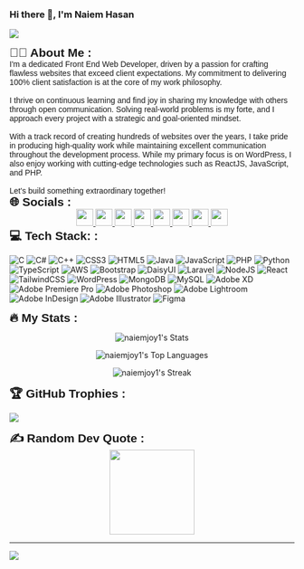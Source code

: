 ### Hi there 👋, I'm Naiem Hasan
![](https://s13.gifyu.com/images/S0O27.png)
<div>
    <h2 style="margin: 0;font-family: Arial, Helvetica, sans-serif;">👨‍💼  About Me :</h2>
    <p style="margin: 0;font-family: Arial, Helvetica, sans-serif;">I'm a dedicated Front End Web Developer, driven by a passion for crafting flawless websites that exceed client expectations. My commitment to delivering 100% client satisfaction is at the core of my work philosophy.<br><br>I thrive on continuous learning and find joy in sharing my knowledge with others through open communication. Solving real-world problems is my forte, and I approach every project with a strategic and goal-oriented mindset.<br><br>With a track record of creating hundreds of websites over the years, I take pride in producing high-quality work while maintaining excellent communication throughout the development process. While my primary focus is on WordPress, I also enjoy working with cutting-edge technologies such as ReactJS, JavaScript, and PHP.<br><br>Let's build something extraordinary together!</p>
</div>


<div>
    <h2 style="margin: 0;font-family: Arial, Helvetica, sans-serif;">🌐 Socials :</h2>
</div>

<div align="center">
    <a href="https://behance.net/naiemjoy1">
      <img height="30" src="https://img.shields.io/badge/Behance-1769ff?logo=behance&logoColor=white"/>
    </a>
    <a href="https://discord.gg/naiemjoy1">
      <img height="30" src="https://img.shields.io/badge/Discord-%237289DA.svg?logo=discord&logoColor=white"/>
    </a>
    <a href="https://facebook.com/naiemjoy1">
      <img height="30" src="https://img.shields.io/badge/Facebook-%231877F2.svg?logo=Facebook&logoColor=white"/>
    </a>
    <a href="https://instagram.com/naiemhasann">
      <img height="30" src="https://img.shields.io/badge/Instagram-%23E4405F.svg?logo=Instagram&logoColor=white"/>
    </a>
    <a href="https://linkedin.com/in/naiemjoy1">
      <img height="30" src="https://img.shields.io/badge/LinkedIn-%230077B5.svg?logo=linkedin&logoColor=white"/>
    </a>
    <a href="https://tiktok.com/@naiemhasann">
      <img height="30" src="https://img.shields.io/badge/TikTok-%23000000.svg?logo=TikTok&logoColor=white"/>
    </a>
    <a href="https://x.com/Naiem1joy">
      <img height="30" src="https://img.shields.io/badge/X-black.svg?logo=X&logoColor=white"/>
    </a>
    <a href="https://youtube.com/@naiemjoy1">
      <img height="30" src="https://img.shields.io/badge/YouTube-%23FF0000.svg?logo=YouTube&logoColor=white"/>
    </a>
  </div>


<div>
    <h2 style="margin: 0;font-family: Arial, Helvetica, sans-serif;">💻 Tech Stack: :</h2>
</div>

![C](https://img.shields.io/badge/c-%2300599C.svg?style=for-the-badge&logo=c&logoColor=white) ![C#](https://img.shields.io/badge/c%23-%23239120.svg?style=for-the-badge&logo=csharp&logoColor=white) ![C++](https://img.shields.io/badge/c++-%2300599C.svg?style=for-the-badge&logo=c%2B%2B&logoColor=white) ![CSS3](https://img.shields.io/badge/css3-%231572B6.svg?style=for-the-badge&logo=css3&logoColor=white) ![HTML5](https://img.shields.io/badge/html5-%23E34F26.svg?style=for-the-badge&logo=html5&logoColor=white) ![Java](https://img.shields.io/badge/java-%23ED8B00.svg?style=for-the-badge&logo=openjdk&logoColor=white) ![JavaScript](https://img.shields.io/badge/javascript-%23323330.svg?style=for-the-badge&logo=javascript&logoColor=%23F7DF1E) ![PHP](https://img.shields.io/badge/php-%23777BB4.svg?style=for-the-badge&logo=php&logoColor=white) ![Python](https://img.shields.io/badge/python-3670A0?style=for-the-badge&logo=python&logoColor=ffdd54) ![TypeScript](https://img.shields.io/badge/typescript-%23007ACC.svg?style=for-the-badge&logo=typescript&logoColor=white) ![AWS](https://img.shields.io/badge/AWS-%23FF9900.svg?style=for-the-badge&logo=amazon-aws&logoColor=white) ![Bootstrap](https://img.shields.io/badge/bootstrap-%238511FA.svg?style=for-the-badge&logo=bootstrap&logoColor=white) ![DaisyUI](https://img.shields.io/badge/daisyui-5A0EF8?style=for-the-badge&logo=daisyui&logoColor=white) ![Laravel](https://img.shields.io/badge/laravel-%23FF2D20.svg?style=for-the-badge&logo=laravel&logoColor=white) ![NodeJS](https://img.shields.io/badge/node.js-6DA55F?style=for-the-badge&logo=node.js&logoColor=white) ![React](https://img.shields.io/badge/react-%2320232a.svg?style=for-the-badge&logo=react&logoColor=%2361DAFB) ![TailwindCSS](https://img.shields.io/badge/tailwindcss-%2338B2AC.svg?style=for-the-badge&logo=tailwind-css&logoColor=white) ![WordPress](https://img.shields.io/badge/WordPress-%23117AC9.svg?style=for-the-badge&logo=WordPress&logoColor=white) ![MongoDB](https://img.shields.io/badge/MongoDB-%234ea94b.svg?style=for-the-badge&logo=mongodb&logoColor=white) ![MySQL](https://img.shields.io/badge/mysql-%2300000f.svg?style=for-the-badge&logo=mysql&logoColor=white) ![Adobe XD](https://img.shields.io/badge/Adobe%20XD-470137?style=for-the-badge&logo=Adobe%20XD&logoColor=#FF61F6) ![Adobe Premiere Pro](https://img.shields.io/badge/Adobe%20Premiere%20Pro-9999FF.svg?style=for-the-badge&logo=Adobe%20Premiere%20Pro&logoColor=white) ![Adobe Photoshop](https://img.shields.io/badge/adobe%20photoshop-%2331A8FF.svg?style=for-the-badge&logo=adobe%20photoshop&logoColor=white) ![Adobe Lightroom](https://img.shields.io/badge/Adobe%20Lightroom-31A8FF.svg?style=for-the-badge&logo=Adobe%20Lightroom&logoColor=white) ![Adobe InDesign](https://img.shields.io/badge/Adobe%20InDesign-49021F?style=for-the-badge&logo=adobeindesign&logoColor=FF3366) ![Adobe Illustrator](https://img.shields.io/badge/adobe%20illustrator-%23FF9A00.svg?style=for-the-badge&logo=adobe%20illustrator&logoColor=white) ![Figma](https://img.shields.io/badge/figma-%23F24E1E.svg?style=for-the-badge&logo=figma&logoColor=white)



<div>
    <h2 style="margin: 0;font-family: Arial, Helvetica, sans-serif;">🔥   My Stats :</h2>
</div>
<div align="center">

  ![naiemjoy1's Stats](https://github-readme-stats.vercel.app/api?username=naiemjoy1&theme=highcontrast&show_icons=true&hide_border=true&count_private=true)

  ![naiemjoy1's Top Languages](https://github-readme-stats.vercel.app/api/top-langs/?username=naiemjoy1&theme=highcontrast&show_icons=true&hide_border=true&layout=compact)

  ![naiemjoy1's Streak](https://github-readme-streak-stats.herokuapp.com/?user=naiemjoy1&theme=highcontrast&hide_border=true)

</div>




<div>
    <h2 style="margin: 0;font-family: Arial, Helvetica, sans-serif;">🏆 GitHub Trophies :</h2>
</div>

![](https://github-profile-trophy.vercel.app/?username=naiemjoy1&theme=onedark&no-frame=false&no-bg=true&margin-w=4)


<div>
    <h2 style="margin: 0;font-family: Arial, Helvetica, sans-serif;">✍️ Random Dev Quote :</h2>
</div>
<div align="center">
  <img height="150" src="https://quotes-github-readme.vercel.app/api?type=horizontal&theme=radical" />
</div>

---
[![](https://visitcount.itsvg.in/api?id=naiemjoy1&icon=0&color=0)](https://visitcount.itsvg.in)

